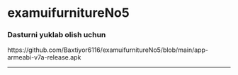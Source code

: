 # examuifurnitureNo5

<h3> Dasturni yuklab olish uchun </h3>
https://github.com/Baxtiyor6116/examuifurnitureNo5/blob/main/app-armeabi-v7a-release.apk
<hr>
